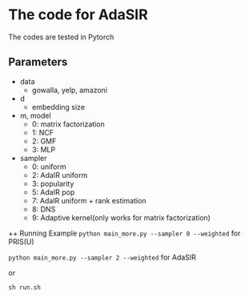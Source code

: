# The code for AdaSIR
The codes are tested in Pytorch

## Parameters
+ data
    + gowalla, yelp, amazoni
+ d
    + embedding size
+ m, model
    + 0: matrix factorization
    + 1: NCF
    + 2: GMF
    + 3: MLP
+ sampler
    + 0: uniform
    + 2: AdaIR uniform
    + 3: popularity
    + 5: AdaIR pop
    + 7: AdaIR uniform + rank estimation
    + 8: DNS
    + 9: Adaptive kernel(only works for matrix factorization)

++ Running Example
`python main_more.py --sampler 0 --weighted` for PRIS(U)

`python main_more.py --sampler 2 --weighted` for AdaSIR

or

`sh run.sh`
